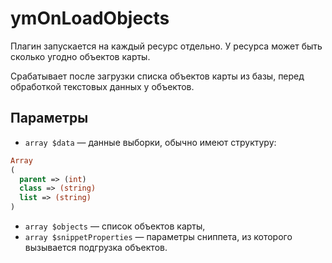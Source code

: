 # ymOnLoadObjects

Плагин запускается на каждый ресурс отдельно. У ресурса может быть сколько угодно объектов карты.

Срабатывает после загрузки списка объектов карты из базы, перед обработкой текстовых данных у объектов.

## Параметры

- `array $data` — данные выборки, обычно имеют структуру:

```php
Array
(
  parent => (int)
  class => (string)
  list => (string)
)
```

- `array $objects` — список объектов карты,
- `array $snippetProperties` — параметры сниппета, из которого вызывается подгрузка объектов.
